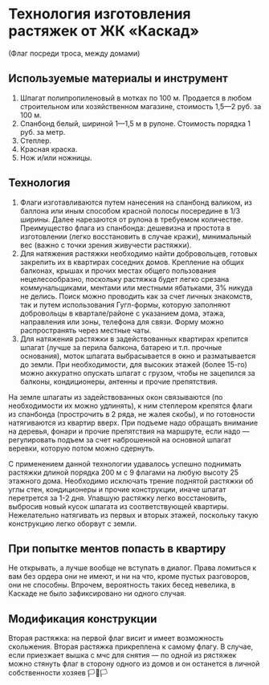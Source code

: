 # Технология изготовления растяжек от ЖК «Каскад»

(Флаг посреди троса, между домами)

## Используемые материалы и инструмент

1. Шпагат полипропиленовый в мотках по 100 м. Продается в любом строительном или хозяйственном магазине, стоимость 1,5—2 руб. за 100 м.
2. Спанбонд белый, шириной 1—1,5 м в рулоне. Стоимость порядка 1 руб. за метр. 
3. Степлер.
4. Красная краска.
5. Нож и/или ножницы.


## Технология

1. Флаги изготавливаются путем нанесения на спанбонд валиком, из баллона или иным способом красной полосы посередине в 1/3 ширины. Далее нарезаются от рулона в требуемом количестве. Преимущество флага из спанбонда: дешевизна и простота в изготовлении (легко восстановить в случае кражи), минимальный вес (важно с точки зрения живучести растяжки).
2. Для натяжения растяжки необходимо найти добровольцев, готовых закрепить их в квартирах соседних домов. Крепление на общих балконах, крышах и прочих местах общего пользования нецелесообразно, поскольку растяжка будет легко срезана коммунальщиками, ментами или местными ябатьками, 3% никуда не делись. Поиск можно проводить как за счет личных знакомств, так и путем использования Гугл-формы, которую заполняют добровольцы в квартале/районе с указанием дома, этажа, направления или зоны, телефона для связи. Форму можно распространять через местные чаты.
3. Для натяжения растяжки в задействованных квартирах крепится шпагат (лучше за перила балкона, батарею и т.п. прочные основания), моток шпагата выбрасывается в окно и разматывается до земли. При необходимости, для высоких этажей (более 15-го) можно аккуратно опускать шпагат с грузом, чтобы не зацепился за балконы, кондиционеры, антенны и прочие препятствия.

На земле шпагаты из задействованных окон связываются (по необходимости их можно удлинять), к ним степлером крепятся флаги из спанбонда (прострочить в 2 ряда, не жалея скобы), и по готовности натягиваются из квартир вверх. При подъеме надо обращать внимание на деревья, фонари и прочие препятствия на маршруте, если надо — регулировать подъем за счет наброшенной на основной шпагат веревки, которую потом можно сдернуть.

С применением данной технологии удавалось успешно поднимать растяжки длиной порядка 200 м с 9 флагами на любую высоту 25 этажного дома. Необходимо исключать трение поднятой растяжки об углы стен, кондиционеры и прочие конструкции, иначе шпагат перетрется за 1-2 дня. Упавшую растяжку легко восстановить, выбросив новый кусок шпагата из соответствующей квартиры. Нежелательно натягивать из первых и вторых этажей, поскольку такую конструкцию легко оборвут с земли.

## При попытке ментов попасть в квартиру 

Не открывать, а лучше вообще не вступать в диалог. Права ломиться к вам без ордера они не имеют, и ни на что, кроме пустых разговоров, они не способны. Впрочем, вероятность таких бесед невелика, в Каскаде не было зафиксировано ни одного случая.

## Модификация конструкции

Вторая растяжка: на первой флаг висит и имеет возможность скольжения. Вторая растяжка прикреплена к самому флагу. В случае, если приезжает вышка с мчс для снятия — по одной из рястяжек можно стянуть флаг в сторону одного из домов и он останется в личной собственности хозяев 🏳️🚩🏳️
